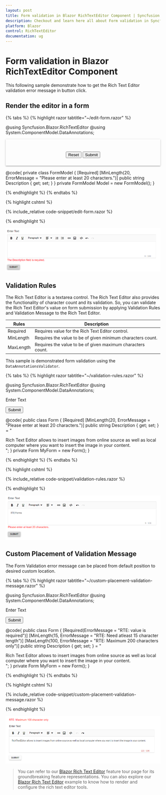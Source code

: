 ```yaml
---
layout: post
title: Form validation in Blazor RichTextEditor Component | Syncfusion
description: Checkout and learn here all about Form validation in Syncfusion Blazor RichTextEditor component and more.
platform: Blazor
control: RichTextEditor
documentation: ug
---
```


# Form validation in Blazor RichTextEditor Component

This following sample demonstrate how to get the Rich Text Editor validation error message in button click.

## Render the editor in a form

{% tabs %}
{% highlight razor tabtitle="~/edit-form.razor" %}

@using Syncfusion.Blazor.RichTextEditor
@using System.ComponentModel.DataAnnotations;

<div class="control-section">
    <div class="content-container">
        <div id="content" class="box-form" style="margin: 0 auto; max-width:750px; padding:25px">
            <EditForm Model="@Model">
                <DataAnnotationsValidator />
                <SfRichTextEditor ShowCharCount="true" MaxLength="100" Placeholder="Type something..." @bind-Value="@Model.Description" />
                <ValidationMessage For="@(() => Model.Description)" />
                <div class="btn-grp">
                    <button class="samplebtn e-control e-btn" type="reset" data-ripple="true">Reset</button>
                    <button class="samplebtn e-control e-btn" type="submit" data-ripple="true">Submit</button>
                </div>
            </EditForm>
        </div>
    </div>
</div>

<style>
    .box-form {
        webkit-box-shadow: 0 2px 2px 0 rgba(0, 0, 0, 0.14), 0 3px 1px -2px rgba(0, 0, 0, 0.12), 0 1px 5px 0 rgba(0, 0, 0, 0.2);
        box-shadow: 0 2px 2px 0 rgba(0, 0, 0, 0.14), 0 3px 1px -2px rgba(0, 0, 0, 0.12), 0 1px 5px 0 rgba(0, 0, 0, 0.2);
    }

    .btn-grp {
        text-align: center;
        margin-top: 15px;
    }

    .validation-message {
        color: #f44336;
        font-family: "Roboto", "Segoe UI", "GeezaPro", "DejaVu Serif", "sans-serif", "-apple-system", "BlinkMacSystemFont";
        font-size: 12px;
        font-weight: normal;
    }
</style>

@code{
    private class FormModel
    {
        [Required]
        [MinLength(20, ErrorMessage = "Please enter at least 20 characters.")]
        public string Description { get; set; }
    }
    private FormModel Model = new FormModel();
}

{% endhighlight %}
{% endtabs %}

{% highlight cshtml %}

{% include_relative code-snippet/edit-form.razor %}

{% endhighlight %}

![Form Validation in Blazor RichTextEditor](./images/blazor-richtexteditor-form-validation.png)

## Validation Rules

The Rich Text Editor is a textarea control. The Rich Text Editor also provides the functionality of character count and its validation. So, you can validate the Rich Text Editor's value on form submission by applying Validation Rules and Validation Message to the Rich Text Editor.

| Rules | Description |
|----------------|---------|
| Required | Requires value for the Rich Text Editor control.|
| MinLength | Requires the value to be of given minimum characters count.|
| MaxLength | Requires the value to be of given maximum characters count.|

This sample is demonstrated form validation using the `DataAnnotationsValidator`.

{% tabs %}
{% highlight razor tabtitle="~/validation-rules.razor" %}

@using Syncfusion.Blazor.RichTextEditor
@using System.ComponentModel.DataAnnotations;

<EditForm Model="@MyForm">
    <DataAnnotationsValidator />
    <p>
        <label for="description">Enter Text</label>
        <SfRichTextEditor ShowCharCount="true" MaxLength="200" Placeholder="Type something" @bind-Value="@MyForm.Description">
        </SfRichTextEditor>
        <ValidationMessage For="@(() => MyForm.Description)"></ValidationMessage>
    </p>
    <button class="e-btn" type="submit">Submit</button>
</EditForm>

@code{
    public class Form
    {
        [Required]
        [MinLength(20, ErrorMessage = "Please enter at least 20 characters.")]
        public string Description { get; set; } = "<div>Rich Text Editor allows to insert images from online source as well as local computer where you want to insert the image in your content.</div>";
    }
    private Form MyForm = new Form();
}

{% endhighlight %}
{% endtabs %}

{% highlight cshtml %}

{% include_relative code-snippet/validation-rules.razor %}

{% endhighlight %}

![Char Count Validation in Blazor RichTextEditor](./images/blazor-richtexteditor-char-count-validation.png)


## Custom Placement of Validation Message

The Form Validation error message can be placed from default position to desired custom location.

{% tabs %}
{% highlight razor tabtitle="~/custom-placement-validation-message.razor" %}

@using Syncfusion.Blazor.RichTextEditor
@using System.ComponentModel.DataAnnotations;

<EditForm Model="@MyForm">
    <p>
        <ValidationMessage For="@(() => MyForm.Description)"></ValidationMessage>
    </p>
    <DataAnnotationsValidator />
    <p>
        <label for="description">Enter Text</label>
        <SfRichTextEditor ShowCharCount="true" MaxLength="200" Placeholder="Type something" @bind-Value="@MyForm.Description">
        </SfRichTextEditor>
    </p>
    <button class="e-btn" type="submit">Submit</button>
</EditForm>

@code{
    public class Form
    {
        [Required(ErrorMessage = "RTE: value is required")]
        [MinLength(15, ErrorMessage = "RTE: Need atleast 15 character length")]
        [MaxLength(100, ErrorMessage = "RTE: Maximum 200 characters only")]
        public string Description { get; set; } = "<div>Rich Text Editor allows to insert images from online source as well as local computer where you want to insert the image in your content.</div>";
    }
    private Form MyForm = new Form();
}

{% endhighlight %}
{% endtabs %}

{% highlight cshtml %}

{% include_relative code-snippet/custom-placement-validation-message.razor %}

{% endhighlight %}

![Blazor RichTextEditor Validation in Custom placement](./images/blazor-richtexteditor-validation-placement.png)

> You can refer to our [Blazor Rich Text Editor](https://www.syncfusion.com/blazor-components/blazor-wysiwyg-rich-text-editor) feature tour page for its groundbreaking feature representations. You can also explore our [Blazor Rich Text Editor](https://blazor.syncfusion.com/demos/rich-text-editor/overview?theme=bootstrap4) example to know how to render and configure the rich text editor tools.
